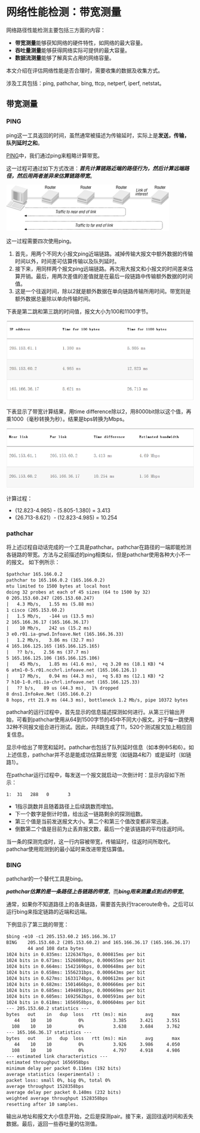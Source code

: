 # 网络性能检测：带宽测量

网络路径性能检测主要包括三方面的内容：

* **带宽测量**能够获知网络的硬件特性，如网络的最大容量。
* **吞吐量测量**能够获得网络实际可提供的最大容量。
* **数据流测量**能够了解真实占用的网络容量。

本文介绍在评估网络性能是否合理时，需要收集的数据及收集方式。

涉及工具包括：ping, pathchar, bing, ttcp, netperf, iperf, netstat。

## 带宽测量

### PING
ping这一工具返回的时间，虽然通常被描述为传输延时，实际上是**发送，传输，队列延时之和**。

[PING](bn010.md)中，我们通过ping来粗略计算带宽。

这一过程可通过如下方式改进：***首先计算链路近端的路径行为，然后计算远端路径，然后用两者差异来估算链路带宽***。

![](pics/bn011_0.png)

这一过程需要四次使用ping。

1. 首先，用两个不同大小报文ping近端链路。减掉传输大报文中额外数据的传输时间以外，时间差可估算传输以及队列延时。
2. 接下来，用同样两个报文ping远端链路。再次用大报文和小报文的时间差来估算开销。最后，用两次差值的差值就是在最后一段链路中传输额外数据的时间值。
3. 这是一个往返时间，除以2就是额外数据在单向链路传输所用时间。带宽则是额外数据总量除以单向传输时间。

下表是第二跳和第三跳的时间值，报文大小为100和1100字节。

![](pics/bn011_1.png)

下表显示了带宽计算结果，用time difference除以2，用8000bit除以这个值，再乘1000（毫秒转换为秒）。结果是bps转换为Mbps。

![](pics/bn011_2.png)

计算过程：

* (12.823-4.985) - (5.805-1.380) = 3.413
* (26.713-8.621）- (12.823-4.985) = 10.254

### pathchar
将上述过程自动话完成的一个工具是pathchar。pathchar在路径的一端即能检测各链路的带宽。方法与之前描述的ping相类似，但是pathchar使用各种大小不一的报文。
如下例所示：

	$pathchar 165.166.0.2
	pathchar to 165.166.0.2 (165.166.0.2)
	mtu limited to 1500 bytes at local host
	doing 32 probes at each of 45 sizes (64 to 1500 by 32)
	0 205.153.60.247 (205.153.60.247)
	|   4.3 Mb/s,   1.55 ms (5.88 ms)
	1 cisco (205.153.60.2)
	|   1.5 Mb/s,   -144 us (13.5 ms)
	2 165.166.36.17 (165.166.36.17)
	|    10 Mb/s,   242 us (15.2 ms)
	3 e0.r01.ia-gnwd.Infoave.Net (165.166.36.33)
	|   1.2 Mb/s,   3.86 ms (32.7 ms)
	4 165.166.125.165 (165.166.125.165)
	|   ?? b/s,   2.56 ms (37.7 ms)
	5 165.166.125.106 (165.166.125.106)
	|    45 Mb/s,   1.85 ms (41.6 ms),  +q 3.20 ms (18.1 KB) *4
	6 atm1-0-5.r01.ncchrl.infoave.net (165.166.126.1)
	|    17 Mb/s,   0.94 ms (44.3 ms),  +q 5.83 ms (12.1 KB) *2
	7 h10-1-0.r01.ia-chrl.infoave.net (165.166.125.33)
	|   ?? b/s,   89 us (44.3 ms),  1% dropped
	8 dns1.InfoAve.Net (165.166.0.2)
	8 hops, rtt 21.9 ms (44.3 ms), bottleneck 1.2 Mb/s, pipe 10372 bytes

pathchar的运行过程中，首先显示的信息描述探测如何进行。从第三行输出开始，可看到pathchar使用从64到1500字节的45中不同大小报文。对于每一跳使用32种不同报文组合进行测试。因此，共8跳生成了11，520个测试报文加上相应回复信息。

显示中给出了带宽和延时。pathchar也包括了队列延时信息（如本例中5和6）。如上述信息，pathchar并不总是能成功估算出带宽（如链路4和7）或是延时（如链路1）。

在pathchar运行过程中，每发送一个报文就启动一次倒计时：显示内容如下所示：

	1:  31   288   0       3

* 1指示跳数并且随着路径上后续跳数而增加。
* 下一个数字是倒计时值，给出这一链路剩余的探测组数。
* 第三个值是当前发送报文大小。第二个和第三个值改变都非常迅速。
* 倒数第二个值是目前为止丢弃报文数，最后一个是该链路的平均往返时间。

当一条的探测完成时，这一行内容被带宽，传输延时，往返时间所取代。
pathchar使用观测到的最小延时来改进带宽估算值。

### BING
pathchar的一个替代工具是bing。

***pathchar估算的是一条路径上各链路的带宽***，而***bing用来测量点到点的带宽***。

通常，如果你不知道路径上的各条链路，需要首先执行traceroute命令。之后可以运行bing来指定链路的近端和远端。

下例显示了第三跳的带宽：

	$bing -e10 -c1 205.153.60.2 165.166.36.17
	BING    205.153.60.2 (205.153.60.2) and 165.166.36.17 (165.166.36.17)
	        44 and 108 data bytes
	1024 bits in 0.835ms: 1226347bps, 0.000815ms per bit
	1024 bits in 0.671ms: 1526080bps, 0.000655ms per bit
	1024 bits in 0.664ms: 1542169bps, 0.000648ms per bit
	1024 bits in 0.658ms: 1556231bps, 0.000643ms per bit
	1024 bits in 0.627ms: 1633174bps, 0.000612ms per bit
	1024 bits in 0.682ms: 1501466bps, 0.000666ms per bit
	1024 bits in 0.685ms: 1494891bps, 0.000669ms per bit
	1024 bits in 0.605ms: 1692562bps, 0.000591ms per bit
	1024 bits in 0.618ms: 1656958bps, 0.000604ms per bit
	--- 205.153.60.2 statistics ---
	bytes   out    in   dup  loss   rtt (ms): min       avg       max
	   44    10    10          0%           3.385     3.421     3.551
	  108    10    10          0%           3.638     3.684     3.762
	--- 165.166.36.17 statistics ---
	bytes   out    in   dup  loss   rtt (ms): min       avg       max
	   44    10    10          0%           3.926     3.986     4.050
	  108    10    10          0%           4.797     4.918     4.986
	--- estimated link characteristics ---
	estimated throughput 1656958bps
	minimum delay per packet 0.116ms (192 bits)
	average statistics (experimental) :
	packet loss: small 0%, big 0%, total 0%
	average throughput 1528358bps
	average delay per packet 0.140ms (232 bits)
	weighted average throughput 1528358bps
	resetting after 10 samples.
输出从地址和报文大小信息开始，之后是探测pair。接下来，返回往返时间和丢失数据。最后，返回一些吞吐量的估测值。
